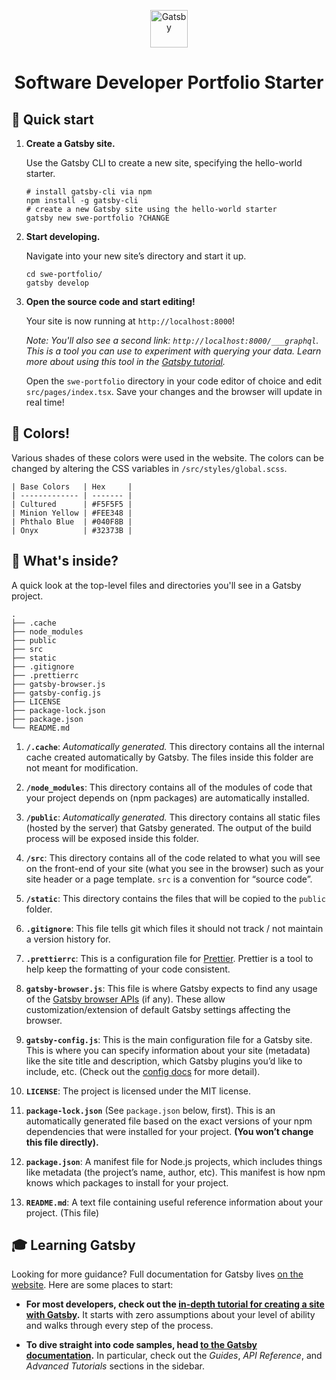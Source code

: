 <p align="center">
  <a href="https://www.gatsbyjs.com">
    <img alt="Gatsby" src="https://www.gatsbyjs.com/Gatsby-Monogram.svg" width="60" />
  </a>
</p>
<h1 align="center">
  Software Developer Portfolio Starter
</h1>

## 🚀 Quick start

1.  **Create a Gatsby site.**

    Use the Gatsby CLI to create a new site, specifying the hello-world starter.

    ```shell
    # install gatsby-cli via npm
    npm install -g gatsby-cli
    # create a new Gatsby site using the hello-world starter
    gatsby new swe-portfolio ?CHANGE
    ```

1.  **Start developing.**

    Navigate into your new site’s directory and start it up.

    ```shell
    cd swe-portfolio/
    gatsby develop
    ```

1.  **Open the source code and start editing!**

    Your site is now running at `http://localhost:8000`!

    _Note: You'll also see a second link: _`http://localhost:8000/___graphql`_. This is a tool you can use to experiment with querying your data. Learn more about using this tool in the [Gatsby tutorial](https://www.gatsbyjs.com/tutorial/part-five/#introducing-graphiql)._

    Open the `swe-portfolio` directory in your code editor of choice and edit `src/pages/index.tsx`. Save your changes and the browser will update in real time!

## 🎨 Colors!

Various shades of these colors were used in the website. The colors can be changed by altering the CSS variables in `/src/styles/global.scss`.

    | Base Colors   | Hex     |
    | ------------- | ------- |
    | Cultured      | #F5F5F5 |
    | Minion Yellow | #FEE348 |
    | Phthalo Blue  | #040F8B |
    | Onyx          | #32373B |

## 🧐 What's inside?

A quick look at the top-level files and directories you'll see in a Gatsby project.

    .
    ├── .cache
    ├── node_modules
    ├── public
    ├── src
    ├── static
    ├── .gitignore
    ├── .prettierrc
    ├── gatsby-browser.js
    ├── gatsby-config.js
    ├── LICENSE
    ├── package-lock.json
    ├── package.json
    └── README.md

1.  **`/.cache`**: _Automatically generated._ This directory contains all the internal cache created automatically by Gatsby. The files inside this folder are not meant for modification.

2.  **`/node_modules`**: This directory contains all of the modules of code that your project depends on (npm packages) are automatically installed.

3.  **`/public`**: _Automatically generated._ This directory contains all static files (hosted by the server) that Gatsby generated. The output of the build process will be exposed inside this folder.

4.  **`/src`**: This directory contains all of the code related to what you will see on the front-end of your site (what you see in the browser) such as your site header or a page template. `src` is a convention for “source code”.

5.  **`/static`**: This directory contains the files that will be copied to the `public` folder.

6.  **`.gitignore`**: This file tells git which files it should not track / not maintain a version history for.

7.  **`.prettierrc`**: This is a configuration file for [Prettier](https://prettier.io/). Prettier is a tool to help keep the formatting of your code consistent.

8.  **`gatsby-browser.js`**: This file is where Gatsby expects to find any usage of the [Gatsby browser APIs](https://www.gatsbyjs.org/docs/browser-apis/) (if any). These allow customization/extension of default Gatsby settings affecting the browser.

9.  **`gatsby-config.js`**: This is the main configuration file for a Gatsby site. This is where you can specify information about your site (metadata) like the site title and description, which Gatsby plugins you’d like to include, etc. (Check out the [config docs](https://www.gatsbyjs.org/docs/gatsby-config/) for more detail).

10. **`LICENSE`**: The project is licensed under the MIT license.

11. **`package-lock.json`** (See `package.json` below, first). This is an automatically generated file based on the exact versions of your npm dependencies that were installed for your project. **(You won’t change this file directly).**

12. **`package.json`**: A manifest file for Node.js projects, which includes things like metadata (the project’s name, author, etc). This manifest is how npm knows which packages to install for your project.

13. **`README.md`**: A text file containing useful reference information about your project. (This file)

## 🎓 Learning Gatsby

Looking for more guidance? Full documentation for Gatsby lives [on the website](https://www.gatsbyjs.org/). Here are some places to start:

- **For most developers, check out the [in-depth tutorial for creating a site with Gatsby](https://www.gatsbyjs.org/tutorial/).** It starts with zero assumptions about your level of ability and walks through every step of the process.

- **To dive straight into code samples, head [to the Gatsby documentation](https://www.gatsbyjs.org/docs/).** In particular, check out the _Guides_, _API Reference_, and _Advanced Tutorials_ sections in the sidebar.
